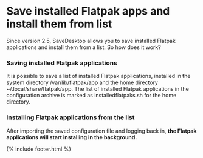 # Save installed Flatpak apps and install them from list
Since version 2.5, SaveDesktop allows you to save installed Flatpak applications and install them from a list. So how does it work?

### Saving installed Flatpak applications
It is possible to save a list of installed Flatpak applications, installed in the system directory /var/lib/flatpak/app and the home directory ~/.local/share/flatpak/app. The list of installed Flatpak applications in the configuration archive is marked as installedflatpaks.sh for the home directory.

### Installing Flatpak applications from the list
After importing the saved configuration file and logging back in, **the Flatpak applications will start installing in the background.**



{% include footer.html %}
